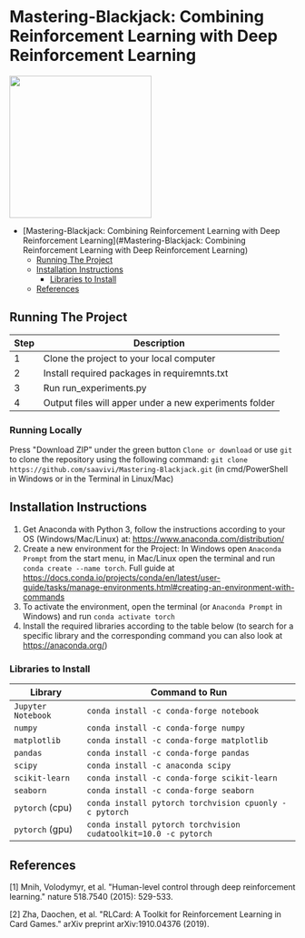 # Mastering-Blackjack: Combining Reinforcement Learning with Deep Reinforcement Learning

<img src="GitHub.gif" width="250" height="250"/>

- [Mastering-Blackjack: Combining Reinforcement Learning with Deep Reinforcement Learning](#Mastering-Blackjack: Combining Reinforcement Learning with Deep Reinforcement Learning)
  * [Running The Project](#running-the-project)
  * [Installation Instructions](#installation-instructions)
    + [Libraries to Install](#libraries-to-install)
  * [References](#references)

## Running The Project
|Step      | Description |
|-------------|---------|
|1| Clone the project to your local computer |
|2| Install required packages in requiremnts.txt |
|3| Run run_experiments.py |
|4| Output files will apper under a new experiments folder |


### Running Locally

Press "Download ZIP" under the green button `Clone or download` or use `git` to clone the repository using the 
following command: `git clone https://github.com/saavivi/Mastering-Blackjack.git` (in cmd/PowerShell in Windows or in the Terminal in Linux/Mac)


## Installation Instructions

1. Get Anaconda with Python 3, follow the instructions according to your OS (Windows/Mac/Linux) at: https://www.anaconda.com/distribution/
2. Create a new environment for the Project:
In Windows open `Anaconda Prompt` from the start menu, in Mac/Linux open the terminal and run `conda create --name torch`. Full guide at https://docs.conda.io/projects/conda/en/latest/user-guide/tasks/manage-environments.html#creating-an-environment-with-commands
3. To activate the environment, open the terminal (or `Anaconda Prompt` in Windows) and run `conda activate torch`
4. Install the required libraries according to the table below (to search for a specific library and the corresponding command you can also look at https://anaconda.org/)

### Libraries to Install

|Library         | Command to Run |
|----------------|---------|
|`Jupyter Notebook`|  `conda install -c conda-forge notebook`|
|`numpy`|  `conda install -c conda-forge numpy`|
|`matplotlib`|  `conda install -c conda-forge matplotlib`|
|`pandas`|  `conda install -c conda-forge pandas`|
|`scipy`| `conda install -c anaconda scipy `|
|`scikit-learn`|  `conda install -c conda-forge scikit-learn`|
|`seaborn`|  `conda install -c conda-forge seaborn`|
|`pytorch` (cpu)| `conda install pytorch torchvision cpuonly -c pytorch` |
|`pytorch` (gpu)| `conda install pytorch torchvision cudatoolkit=10.0 -c pytorch` |

## References
<a id="1">[1]</a> 
Mnih, Volodymyr, et al. "Human-level control through deep reinforcement learning." nature 518.7540 (2015): 529-533.

<a id="2">[2]</a> 
Zha, Daochen, et al. "RLCard: A Toolkit for Reinforcement Learning in Card Games." arXiv preprint arXiv:1910.04376 (2019).



